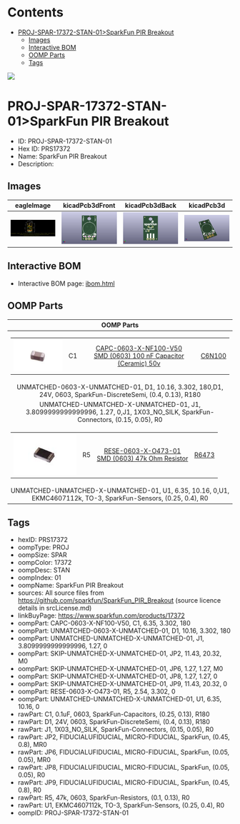 



Contents
========

* [PROJ-SPAR-17372-STAN-01>SparkFun PIR Breakout](#proj-spar-17372-stan-01sparkfun-pir-breakout)
	* [Images](#images)
	* [Interactive BOM](#interactive-bom)
	* [OOMP Parts](#oomp-parts)
	* [Tags](#tags)
  
![][im]
# PROJ-SPAR-17372-STAN-01>SparkFun PIR Breakout

- ID: PROJ-SPAR-17372-STAN-01
- Hex ID: PRS17372
- Name: SparkFun PIR Breakout
- Description: 

## Images
  
  

|eagleImage|kicadPcb3dFront|kicadPcb3dBack|kicadPcb3d|
| :---: | :---: | :---: | :---: |
|[![eagleImage](eagleImage_140.png)](eagleImage_600.png)|[![kicadPcb3dFront](kicadPcb3dFront_140.png)](kicadPcb3dFront_600.png)|[![kicadPcb3dBack](kicadPcb3dBack_140.png)](kicadPcb3dBack_600.png)|[![kicadPcb3d](kicadPcb3d_140.png)](kicadPcb3d_600.png)|

## Interactive BOM

- Interactive BOM page: [ibom.html](kicad/bom/ibom.html)

## OOMP Parts
  

|OOMP Parts|
| :---: |
|<table><tr><td>![CAPC-0603-X-NF100-V50](https://raw.githubusercontent.com/oomlout/oomlout_OOMP_parts/main/CAPC-0603-X-NF100-V50/image_140.jpg)</td><td> C1</td><td>[CAPC-0603-X-NF100-V50<br>SMD (0603) 100 nF Capacitor (Ceramic) 50v](https://github.com/oomlout/oomlout_OOMP_parts/tree/main/CAPC-0603-X-NF100-V50/)</td><td>[C6N100](https://github.com/oomlout/oomlout_OOMP_parts/tree/main/CAPC-0603-X-NF100-V50/)</td></tr></table>|
|UNMATCHED-0603-X-UNMATCHED-01, D1, 10.16, 3.302, 180,D1, 24V, 0603, SparkFun-DiscreteSemi, (0.4, 0.13), R180|
|UNMATCHED-UNMATCHED-X-UNMATCHED-01, J1, 3.8099999999999996, 1.27, 0,J1, 1X03_NO_SILK, SparkFun-Connectors, (0.15, 0.05), R0|
|<table><tr><td>![RESE-0603-X-O473-01](https://raw.githubusercontent.com/oomlout/oomlout_OOMP_parts/main/RESE-0603-X-O473-01/image_140.jpg)</td><td> R5</td><td>[RESE-0603-X-O473-01<br>SMD (0603) 47k Ohm Resistor](https://github.com/oomlout/oomlout_OOMP_parts/tree/main/RESE-0603-X-O473-01/)</td><td>[R6473](https://github.com/oomlout/oomlout_OOMP_parts/tree/main/RESE-0603-X-O473-01/)</td></tr></table>|
|UNMATCHED-UNMATCHED-X-UNMATCHED-01, U1, 6.35, 10.16, 0,U1, EKMC4607112k, TO-3, SparkFun-Sensors, (0.25, 0.4), R0|

## Tags

- hexID: PRS17372
- oompType: PROJ
- oompSize: SPAR
- oompColor: 17372
- oompDesc: STAN
- oompIndex: 01
- oompName: SparkFun PIR Breakout
- sources: All source files from https://github.com/sparkfun/SparkFun_PIR_Breakout (source licence details in srcLicense.md)
- linkBuyPage: https://www.sparkfun.com/products/17372
- oompPart: CAPC-0603-X-NF100-V50, C1, 6.35, 3.302, 180
- oompPart: UNMATCHED-0603-X-UNMATCHED-01, D1, 10.16, 3.302, 180
- oompPart: UNMATCHED-UNMATCHED-X-UNMATCHED-01, J1, 3.8099999999999996, 1.27, 0
- oompPart: SKIP-UNMATCHED-X-UNMATCHED-01, JP2, 11.43, 20.32, M0
- oompPart: SKIP-UNMATCHED-X-UNMATCHED-01, JP6, 1.27, 1.27, M0
- oompPart: SKIP-UNMATCHED-X-UNMATCHED-01, JP8, 1.27, 1.27, 0
- oompPart: SKIP-UNMATCHED-X-UNMATCHED-01, JP9, 11.43, 20.32, 0
- oompPart: RESE-0603-X-O473-01, R5, 2.54, 3.302, 0
- oompPart: UNMATCHED-UNMATCHED-X-UNMATCHED-01, U1, 6.35, 10.16, 0
- rawPart: C1, 0.1uF, 0603, SparkFun-Capacitors, (0.25, 0.13), R180
- rawPart: D1, 24V, 0603, SparkFun-DiscreteSemi, (0.4, 0.13), R180
- rawPart: J1, 1X03_NO_SILK, SparkFun-Connectors, (0.15, 0.05), R0
- rawPart: JP2, FIDUCIALUFIDUCIAL, MICRO-FIDUCIAL, SparkFun, (0.45, 0.8), MR0
- rawPart: JP6, FIDUCIALUFIDUCIAL, MICRO-FIDUCIAL, SparkFun, (0.05, 0.05), MR0
- rawPart: JP8, FIDUCIALUFIDUCIAL, MICRO-FIDUCIAL, SparkFun, (0.05, 0.05), R0
- rawPart: JP9, FIDUCIALUFIDUCIAL, MICRO-FIDUCIAL, SparkFun, (0.45, 0.8), R0
- rawPart: R5, 47k, 0603, SparkFun-Resistors, (0.1, 0.13), R0
- rawPart: U1, EKMC4607112k, TO-3, SparkFun-Sensors, (0.25, 0.4), R0
- oompID: PROJ-SPAR-17372-STAN-01



[im]: kicadPcb3d_450.png

